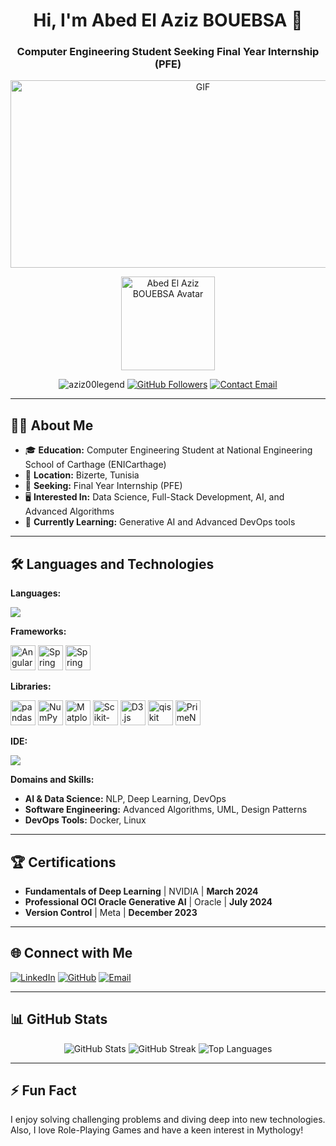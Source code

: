 
<h1 align="center">Hi, I'm Abed El Aziz BOUEBSA 👋</h1>
<h3 align="center">Computer Engineering Student Seeking Final Year Internship (PFE)</h3>


<p align="center">
  <a target="_blank" align="center">
  <img align="center" top="500" height="300" width="600" alt="GIF" src="https://media4.giphy.com/media/v1.Y2lkPTc5MGI3NjExMzVneTIweW1qOWp1dzVkYnh1dnk0bW9haTkzN3V1bm0zeTU3ZGJscSZlcD12MV9pbnRlcm5hbF9naWZfYnlfaWQmY3Q9Zw/YYW0hHizzIOrlhimPG/giphy.webp" >
  </a>
</p>

<p align="center">
  <img src="https://avatars.githubusercontent.com/u/aziz00legend?s=400&v=4" alt="Abed El Aziz BOUEBSA Avatar" width="150" height="150"/>
</p>


<p align="center">
  <img src="https://komarev.com/ghpvc/?username=aziz00legend&label=Profile%20views&color=0e75b6&style=flat" alt="aziz00legend" />
  <a href="https://github.com/aziz00legend?tab=followers"><img src="https://img.shields.io/github/followers/aziz00legend?label=Followers&style=social" alt="GitHub Followers" /></a>
  <a href="mailto:abdelaziz.bouabsa@enicar.ucar.tn"><img src="https://img.shields.io/badge/Email-abdelaziz.bouabsa%40enicar.ucar.tn-red" alt="Contact Email" /></a>
</p>

---

## 👨‍💻 About Me
- 🎓 **Education:** Computer Engineering Student at National Engineering School of Carthage (ENICarthage)
- 📍 **Location:** Bizerte, Tunisia
- 💼 **Seeking:** Final Year Internship (PFE)
- 🖥️ **Interested In:** Data Science, Full-Stack Development, AI, and Advanced Algorithms
- 🌱 **Currently Learning:** Generative AI and Advanced DevOps tools

---

## 🛠️ Languages and Technologies

**Languages:**
<p align="left">
  <img src="https://skillicons.dev/icons?i=py,ts,js,css,html,java,c,cpp,cs"/>
</p>

**Frameworks:**
<p align="left">
  <img src="https://img.icons8.com/color/48/000000/angularjs.png" alt="Angular" width="40" height="40"/>
  <img src="https://img.icons8.com/color/48/000000/spring-logo.png" alt="Spring Boot" width="40" height="40"/>
  <img src="https://img.icons8.com/color/48/000000/spring-security.png" alt="Spring Security" width="40" height="40"/>
</p>

**Libraries:**
<p align="left">
  <img src="https://img.icons8.com/fluency/48/000000/pandas.png" alt="pandas" width="40" height="40"/>
  <img src="https://img.icons8.com/color/48/000000/numpy.png" alt="NumPy" width="40" height="40"/>
  <img src="https://img.icons8.com/color/48/000000/matplotlib.png" alt="Matplotlib" width="40" height="40"/>
  <img src="https://img.icons8.com/color/48/000000/scikit-learn.png" alt="Scikit-Learn" width="40" height="40"/>
  <img src="https://img.icons8.com/color/48/000000/d3js.png" alt="D3.js" width="40" height="40"/>
  <img src="https://img.icons8.com/color/48/000000/qiskit.png" alt="qiskit" width="40" height="40"/>
  <img src="https://img.icons8.com/color/48/000000/prime-ng.png" alt="PrimeNG" width="40" height="40"/>
</p>

**IDE:**
<p align="left">
  <img src="https://skillicons.dev/icons?i=vscode,anaconda,idea"/>
</p>

**Domains and Skills:**
- **AI & Data Science:** NLP, Deep Learning, DevOps
- **Software Engineering:** Advanced Algorithms, UML, Design Patterns
- **DevOps Tools:** Docker, Linux

---

## 🏆 Certifications
- **Fundamentals of Deep Learning** | NVIDIA | **March 2024**
- **Professional OCI Oracle Generative AI** | Oracle | **July 2024**
- **Version Control** | Meta | **December 2023**

---

## 🌐 Connect with Me
<p align="left">
  <a href="https://www.linkedin.com/in/your-linkedin-profile" target="_blank"><img src="https://img.icons8.com/fluent/48/000000/linkedin.png" alt="LinkedIn"/></a>
  <a href="https://github.com/aziz00legend" target="_blank"><img src="https://img.icons8.com/fluent/48/000000/github.png" alt="GitHub"/></a>
  <a href="mailto:abdelaziz.bouabsa@enicar.ucar.tn"><img src="https://img.icons8.com/fluent/48/000000/gmail.png" alt="Email"/></a>
</p>

---

## 📊 GitHub Stats
<p align="center">
  <img src="https://github-readme-stats.vercel.app/api?username=aziz00legend&show_icons=true&theme=radical" alt="GitHub Stats" />
  <img src="https://github-readme-streak-stats.herokuapp.com/?user=aziz00legend&theme=radical" alt="GitHub Streak" />
  <img src="https://github-readme-stats.vercel.app/api/top-langs/?username=aziz00legend&layout=compact&theme=radical" alt="Top Languages" />
</p>

---

## ⚡ Fun Fact
I enjoy solving challenging problems and diving deep into new technologies. Also, I love Role-Playing Games and have a keen interest in Mythology!
